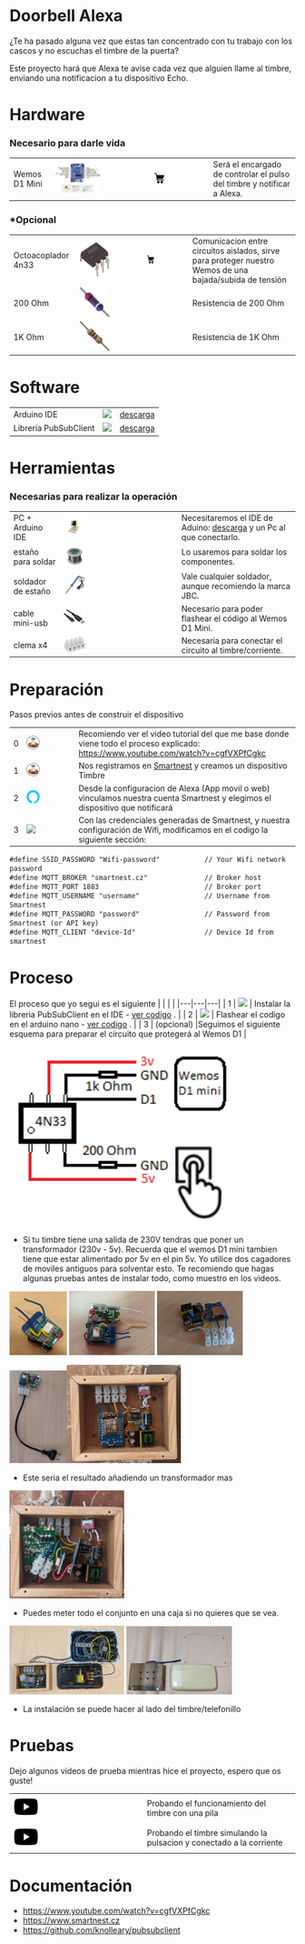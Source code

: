 # Doorbell Alexa

¿Te ha pasado alguna vez que estas tan concentrado con tu trabajo con los cascos y no escuchas el timbre de la puerta? 

Este proyecto hará que Alexa te avise cada vez que alguien llame al timbre, enviando una notificacion a tu dispositivo Echo.

# Hardware

### Necesario para darle vida

|   |   |   |   |
|---|---|---|---|
| Wemos D1 Mini |<img src="img/arduino/wemos_d1_mini.jpg" width="50%"/>|[<img src="img/icos/carrito.png" width="20%"/>](https://www.amazon.es/AZDelivery-D1-Mini-desarrollo-compatible/dp/B0754N794H)| Será el encargado de controlar el pulso del timbre y notificar a Alexa. |


### *Opcional
|   |   |   |   |
|---|---|---|---|
| Octoacoplador 4n33 |<img src="img/arduino/4n33.jpg" width="50%"/>|[<img src="img/icos/carrito.png" width="20%"/>](https://www.amazon.es/AZDelivery-D1-Mini-desarrollo-compatible/dp/B0754N794H)| Comunicacion entre circuitos aislados, sirve para proteger nuestro Wemos de una bajada/subida de tensión |
| 200 Ohm |<img src="img/arduino/200ohm.jpg" width="50%"/>|| Resistencia de 200 Ohm|
| 1K Ohm |<img src="img/arduino/1kohm.jpg" width="50%"/>|| Resistencia de 1K Ohm |

# Software
|   |   |   |
|---|---|---|
| Arduino IDE  |<img src="https://www.arduino.cc/en/pub/skins/arduinoWide/img/ArduinoAPP-01.svg" width="20%"/> | <a href="https://www.arduino.cc/en/main/software">descarga</a> |
| Librería PubSubClient  |<img src="https://www.arduino.cc/en/pub/skins/arduinoWide/img/ArduinoAPP-01.svg" width="20%"/> | <a href="https://github.com/knolleary/pubsubclient">descarga</a> |

# Herramientas

### Necesarias para realizar la operación

|   |   |   |
|---|---|---|
| PC + Arduino IDE  |<img src="img/tool/pc.jpg" width="20%"/> | Necesitaremos el IDE de Aduino:  <a href="https://www.arduino.cc/en/main/software">descarga</a> y un Pc al que conectarlo. |
| estaño para soldar |<img src="img/tool/tin.jpg" width="20%"/> | Lo usaremos para soldar los componentes.  |
| soldador de estaño |<img src="img/tool/welder.jpg" width="20%"/>  | Vale cualquier soldador, aunque recomiendo la marca JBC.  |
| cable mini-usb  |<img src="img/tool/cab_micro_usb.jpg" width="20%"/>|Necesario para poder flashear el código al Wemos D1 Mini.|
| clema x4  |<img src="img/tool/clema.jpg" width="20%"/>| Necesaria para conectar el circuito al timbre/corriente. |

# Preparación

Pasos previos antes de construir el dispositivo

|   |   |   |
|---|---|---|
|  0 | <img src="img/icos/smartnest.png" width="30%"/>  | Recomiendo ver el video tutorial del que me base donde viene todo el proceso explicado: https://www.youtube.com/watch?v=cgfVXPfCgkc  |
|  1 | <img src="img/icos/smartnest.png" width="30%"/>  | Nos registramos en <a href="https://www.smartnest.cz/index/ES">Smartnest</a> y creamos un dispositivo Timbre  |
|  2 | <img src="img/icos/alexa.png" width="30%"/>  | Desde la configuracion de Alexa (App movil o web) vinculamos nuestra cuenta Smartnest y elegimos el dispositivo que notificará |
|  3 | <img src="https://www.arduino.cc/en/pub/skins/arduinoWide/img/ArduinoAPP-01.svg" width="30%"/>  | Con las credenciales generadas de Smartnest, y nuestra configuración de Wifi, modificamos en el codigo la siguiente sección:|

``` #define SSID_NAME "Wifi-name"               // Your Wifi Network name
#define SSID_PASSWORD "Wifi-password"           // Your Wifi network password
#define MQTT_BROKER "smartnest.cz"              // Broker host
#define MQTT_PORT 1883                          // Broker port
#define MQTT_USERNAME "username"                // Username from Smartnest
#define MQTT_PASSWORD "password"                // Password from Smartnest (or API key)
#define MQTT_CLIENT "device-Id"                 // Device Id from smartnest 
``` 

# Proceso

El proceso que yo segui es el siguiente
|   |   |   |
|---|---|---|
|  1 | <img src="https://www.arduino.cc/en/pub/skins/arduinoWide/img/ArduinoAPP-01.svg" width="30%"/>  | Instalar la libreria PubSubClient en el IDE - <a href="https://github.com/knolleary/pubsubclient">ver codigo</a> .  |
|  2 | <img src="https://www.arduino.cc/en/pub/skins/arduinoWide/img/ArduinoAPP-01.svg" width="30%"/>  | Flashear el codigo en el arduino nano - <a href="https://github.com/danijerez/doorbell_alexa/blob/master/doorbell/doorbell.ino">ver codigo</a> .  |
|  3  | (opcional) |Seguimos el siguiente esquema para preparar el circuito que protegerá al Wemos D1 |

 <img src="img/arduino/circuito.png" width="80%"/> 

* Si tu timbre tiene una salida de 230V tendras que poner un transformador (230v - 5v). Recuerda que el wemos D1 mini tambien tiene que estar alimentado por 5v en el pin 5v.
Yo utilice dos cagadores de moviles antiguos para solventar esto. Te recomiendo que hagas algunas pruebas antes de instalar todo, como muestro en los videos.


<img src="img/photos/foto1.jpg" width="20%"/> <img src="img/photos/foto2.jpg" width="30%"/> <img src="img/photos/foto3.jpg" width="30%"/>  

<img src="img/photos/foto4.jpg" width="20%"/><img src="img/photos/foto5.jpg" width="40%"/>   

* Este seria el resultado añadiendo un transformador mas

<img src="img/photos/foto6.jpg" width="40%"/>   

* Puedes meter todo el conjunto en una caja si no quieres que se vea.

<img src="img/photos/foto7.jpg" width="40%"/>   
<img src="img/photos/foto8.jpg" width="37%"/>   

* La instalación se puede hacer al lado del timbre/telefonillo

# Pruebas

Dejo algunos videos de prueba mientras hice el proyecto, espero que os guste!

|   |   | 
|---|---|
|[<img src="img/icos/youtube.png" width="20%"/>](https://youtu.be/0RNIjLOwQlc "test 1 - alexa doorbell")| Probando el funcionamiento del timbre con una pila|
|[<img src="img/icos/youtube.png" width="20%"/>](https://youtu.be/eLEP1y79GZg "test 2 - alexa doorbell")| Probando el timbre simulando la pulsacion y conectado a la corriente |

# Documentación

* https://www.youtube.com/watch?v=cgfVXPfCgkc
* https://www.smartnest.cz
* https://github.com/knolleary/pubsubclient
